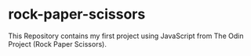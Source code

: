 # rock-paper-scissors
This Repository contains my first project using JavaScript from The Odin Project (Rock Paper Scissors).
